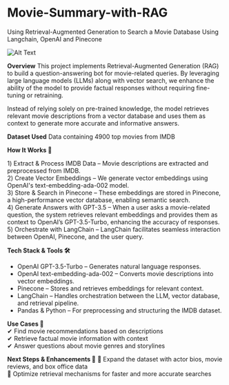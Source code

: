# Movie-Summary-with-RAG
Using Retrieval-Augmented Generation to Search a Movie Database Using Langchain, OpenAI and Pinecone

![Alt Text](https://framerusercontent.com/images/qtQMAzQadKJO9iaAe0MsjIcLNg.jpg)

**Overview**
This project implements Retrieval-Augmented Generation (RAG) to build a question-answering bot for movie-related queries. By leveraging large language models (LLMs) along with vector search, we enhance the ability of the model to provide factual responses without requiring fine-tuning or retraining.

Instead of relying solely on pre-trained knowledge, the model retrieves relevant movie descriptions from a vector database and uses them as context to generate more accurate and informative answers.

**Dataset Used**
Data containing 4900 top movies from IMDB

**How It Works 🚀**

1️) Extract & Process IMDB Data – Movie descriptions are extracted and preprocessed from IMDB.  
2️) Create Vector Embeddings – We generate vector embeddings using OpenAI's text-embedding-ada-002 model.  
3️) Store & Search in Pinecone – These embeddings are stored in Pinecone, a high-performance vector database, enabling semantic search.  
4️) Generate Answers with GPT-3.5 – When a user asks a movie-related question, the system retrieves relevant embeddings and provides them as context to OpenAI’s GPT-3.5-Turbo, enhancing the accuracy of responses.  
5️) Orchestrate with LangChain – LangChain facilitates seamless interaction between OpenAI, Pinecone, and the user query.  

**Tech Stack & Tools 🛠**  
* OpenAI GPT-3.5-Turbo – Generates natural language responses.  
* OpenAI text-embedding-ada-002 – Converts movie descriptions into vector embeddings.  
* Pinecone – Stores and retrieves embeddings for relevant context.  
* LangChain – Handles orchestration between the LLM, vector database, and retrieval pipeline.  
* Pandas & Python – For preprocessing and structuring the IMDB dataset.  

**Use Cases 🎯**  
✔ Find movie recommendations based on descriptions  
✔ Retrieve factual movie information with context  
✔ Answer questions about movie genres and storylines  

**Next Steps & Enhancements 🚀**
🔹 Expand the dataset with actor bios, movie reviews, and box office data  
🔹 Optimize retrieval mechanisms for faster and more accurate searches  

